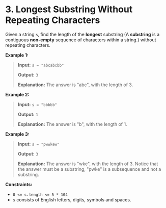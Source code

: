 # 3. Longest Substring Without Repeating Characters

Given a string `s`, find the length of the **longest** substring (A **substring** is a contiguous **non-empty** sequence of characters within a string.) without repeating characters.

**Example 1:**

> **Input:** `s = "abcabcbb"`
> 
> **Output:** `3`
> 
> **Explanation:** The answer is "abc", with the length of 3.

**Example 2:**

> **Input:** `s = "bbbbb"`
> 
> **Output:** `1`
> 
> **Explanation:** The answer is "b", with the length of 1.

**Example 3:**

> **Input:** `s = "pwwkew"`
> 
> **Output:** `3`
> 
> **Explanation:** The answer is "wke", with the length of 3. Notice that the answer must be a substring, "pwke" is a subsequence and not a substring.
 

**Constraints:**

- `0 <= s.length <= 5 * 104`
- `s` consists of English letters, digits, symbols and spaces.
